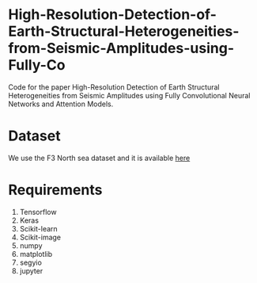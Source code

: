 # High-Resolution-Detection-of-Earth-Structural-Heterogeneities-from-Seismic-Amplitudes-using-Fully-Co
Code for the paper High-Resolution Detection of Earth Structural Heterogeneities from Seismic Amplitudes using Fully Convolutional Neural Networks and Attention Models.

# Dataset
We use the F3 North sea dataset and it is available [here](https://www.dropbox.com/sh/i7exr6yecmqd7dw/AABDNJqAEo01CW7Err0OKrO6a?dl=0)

# Requirements
1. Tensorflow
2. Keras
3. Scikit-learn
4. Scikit-image
5. numpy
6. matplotlib
7. segyio
8. jupyter
 
